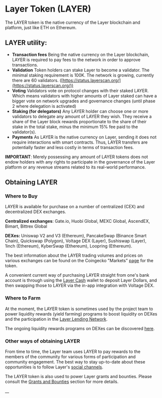 # Layer Token (LAYER)

The LAYER token is the native currency of the Layer blockchain and platform, just like ETH on Ethereum.&#x20;

## LAYER utility:

* **Transaction fees** Being the native currency on the Layer blockchain, LAYER is required to pay fees to the network in order to approve transactions.
* **Validation** Token holders can stake Layer to become a validator. The minimal staking requirement is 100K. The network is growing, currently there are 60 validators. ([https://status.layerscan.org/](https://status.layerscan.org/))
* **Voting** Validators vote on protocol changes with their staked LAYER. Which means validators with higher amounts of Layer staked can have a bigger vote on network upgrades and governance changes (until phase 2 where delegation is activated)
* **Staking (for delegators)** Any LAYER holder can choose one or more validators to delegate any amount of LAYER they wish. They receive a share of the Layer block rewards proportionate to the share of their stake in the total stake, minus the minimum 15% fee paid to the validator(s).
* **Payments** As LAYER is the native currency on Layer, sending it does not require interactions with smart contracts. Thus, LAYER transfers are potentially faster and less costly in terms of transaction fees.

**IMPORTANT**: Merely possessing any amount of LAYER tokens does not endow holders with any rights to participate in the governance of the Layer platform or any revenue streams related to its real-world performance.&#x20;

## Obtaining LAYER

### Where to Buy

LAYER is available for purchase on a number of centralized (CEX) and decentralized DEX exchanges.

**Centralized exchanges**: Gate.io, Huobi Global, MEXC Global, AscendEX, Bimart, Bittrex Global

**DEXes:** Uniswap V2 and V3 (Ethereum), PancakeSwap (Binance Smart Chain), Quickswap (Polygon), Voltage DEX (Layer), Sushiswap (Layer), 1inch (Ethereum), KyberSwap (Ethereum), Loopring (Ethereum).

The best information about the LAYER trading volumes and prices on various exchanges can be found on the Coingecko "Markets" [page](https://www.coingecko.com/en/coins/fuse#markets) for the token. &#x20;

A convenient current way of purchasing LAYER straight from one's bank account is through using the [Layer Cash](https://fuse.cash) wallet to deposit Layer Dollars, and then swapping those to LAYER via the in-app integration with Voltage DEX.

### Where to Farm

At the moment, the LAYER token is sometimes used by the project team to power liquidity rewards (yield farming) programs to boost liquidity on DEXes and the participation in the [Layer Lending Network](./#fuse-utility).

The ongoing liquidity rewards programs on DEXes can be discovered [here](https://app.voltage.finance/index.html#/farm/39656).

### Other ways of obtaining LAYER

From time to time, the Layer team uses LAYER to pay rewards to the members of the community for various forms of participation and community engagement. The best way to stay up-to-date about these opportunities is to follow Layer's [social channels](https://docs.layerscan.org/general/community).

The LAYER token is also used to power Layer grants and bounties. Please consult the [Grants and Bounties](https://docs.layerscan.org/general/things-you-can-do-on-fuse/grants-and-bounties) section for more details.

\_\_

